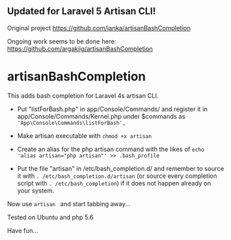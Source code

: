 Updated for Laravel 5 Artisan CLI!
--------------------------
Original project https://github.com/janka/artisanBashCompletion

Ongoing work seems to be done here: https://github.com/argakiig/artisanBashCompletion

artisanBashCompletion
=====================

This adds bash completion for Laravel 4s artisan CLI.

- Put "listForBash.php" in app/Console/Commands/ and register it in app/Console/Commands/Kernel.php under $commands as  `'App\Console\Commands\listForBash',`

- Make artisan executable with `chmod +x artisan`

- Create an alias for the php artisan command with the likes of `echo 'alias artisan="php artisan"' >> .bash_profile`

- Put the file "artisan" in /etc/bash_completion.d/ and remember to source it with `. /etc/bash_completion.d/artisan` (or source every completion script with `. /etc/bash_completion`) if it does not happen already on your system.

Now use `artisan ` and start tabbing away...

Tested on Ubuntu and php 5.6

Have fun...


